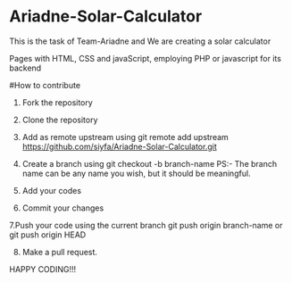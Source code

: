 # Ariadne-Solar-Calculator

This is the task of Team-Ariadne and We are creating a solar calculator

Pages with HTML, CSS and javaScript, employing PHP or javascript for its backend

#How to contribute

1. Fork the repository

2. Clone the repository

3. Add as remote upstream using git remote add upstream https://github.com/siyfa/Ariadne-Solar-Calculator.git

4. Create a branch using git checkout -b branch-name PS:- The branch name can be any name you wish, but it should be meaningful.

5. Add your codes

6. Commit your changes

7.Push your code using the current branch git push origin branch-name or git push origin HEAD

8. Make a pull request.

HAPPY CODING!!!
